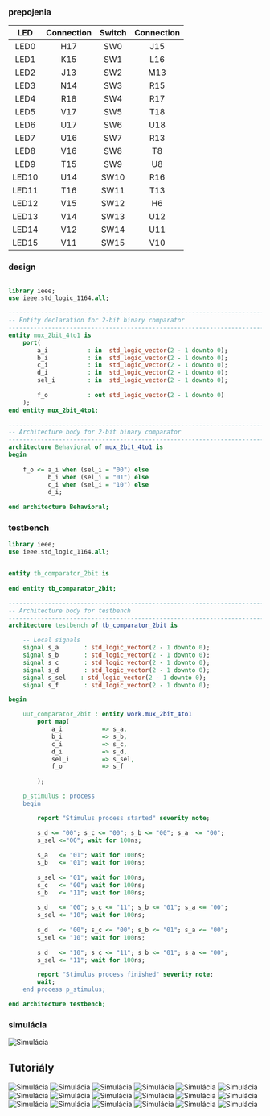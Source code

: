### prepojenia

| **LED** | **Connection** | **Switch** | **Connection** | 
| :-: | :-: | :-: | :-: |
| LED0 | H17 | SW0 | J15 |
| LED1 | K15 | SW1 | L16 |
| LED2 | J13 | SW2 | M13 |
| LED3 | N14 | SW3 | R15 |
| LED4 | R18 | SW4 | R17 |
| LED5 | V17 | SW5 | T18 |
| LED6 | U17 | SW6 | U18 |
| LED7 | U16 | SW7 | R13 |
| LED8 | V16 | SW8 | T8 |
| LED9 | T15 | SW9 | U8 |
| LED10 | U14 | SW10 | R16 |
| LED11 | T16 | SW11 | T13 |
| LED12 | V15 | SW12 | H6 |
| LED13 | V14 | SW13 | U12 |
| LED14 | V12 | SW14 | U11 |
| LED15 | V11 | SW15 | V10 |


### design

```vhdl

library ieee;
use ieee.std_logic_1164.all;

------------------------------------------------------------------------
-- Entity declaration for 2-bit binary comparator
------------------------------------------------------------------------
entity mux_2bit_4to1 is
    port(
        a_i           : in  std_logic_vector(2 - 1 downto 0);
        b_i           : in  std_logic_vector(2 - 1 downto 0);
        c_i           : in  std_logic_vector(2 - 1 downto 0);
        d_i           : in  std_logic_vector(2 - 1 downto 0);
        sel_i         : in  std_logic_vector(2 - 1 downto 0);
      
        f_o           : out std_logic_vector(2 - 1 downto 0)      
    );
end entity mux_2bit_4to1;

------------------------------------------------------------------------
-- Architecture body for 2-bit binary comparator
------------------------------------------------------------------------
architecture Behavioral of mux_2bit_4to1 is
begin
    
    f_o <= a_i when (sel_i = "00") else
           b_i when (sel_i = "01") else
           c_i when (sel_i = "10") else
           d_i;
           
end architecture Behavioral;

```

### testbench
```vhdl
library ieee;
use ieee.std_logic_1164.all;


entity tb_comparator_2bit is
   
end entity tb_comparator_2bit;

------------------------------------------------------------------------
-- Architecture body for testbench
------------------------------------------------------------------------
architecture testbench of tb_comparator_2bit is

    -- Local signals
    signal s_a       : std_logic_vector(2 - 1 downto 0);
    signal s_b       : std_logic_vector(2 - 1 downto 0);
    signal s_c       : std_logic_vector(2 - 1 downto 0);
    signal s_d       : std_logic_vector(2 - 1 downto 0);
    signal s_sel    : std_logic_vector(2 - 1 downto 0);
    signal s_f       : std_logic_vector(2 - 1 downto 0);

begin

    uut_comparator_2bit : entity work.mux_2bit_4to1
        port map(
            a_i           => s_a,
            b_i           => s_b,
            c_i           => s_c,
            d_i           => s_d,
            sel_i         => s_sel,
            f_o           => s_f
 
        );

    p_stimulus : process
    begin

        report "Stimulus process started" severity note;

        s_d <= "00"; s_c <= "00"; s_b <= "00"; s_a  <= "00"; 
        s_sel <="00"; wait for 100ns;
        
        s_a   <= "01"; wait for 100ns;
        s_b   <= "01"; wait for 100ns;
        
        s_sel <= "01"; wait for 100ns;
        s_c   <= "00"; wait for 100ns;
        s_b   <= "11"; wait for 100ns;
        
        s_d   <= "00"; s_c <= "11"; s_b <= "01"; s_a <= "00";
        s_sel <= "10"; wait for 100ns;
        
        s_d   <= "00"; s_c <= "00"; s_b <= "01"; s_a <= "00";
        s_sel <= "10"; wait for 100ns;
        
        s_d   <= "10"; s_c <= "11"; s_b <= "01"; s_a <= "00";
        s_sel <= "11"; wait for 100ns;

        report "Stimulus process finished" severity note;
        wait;
    end process p_stimulus;

end architecture testbench;
```
### simulácia
![Simulácia](Images/xx.png)

## Tutoriály
![Simulácia](Images/1.jpg)
![Simulácia](Images/2.jpg)
![Simulácia](Images/3.jpg)
![Simulácia](Images/4.jpg)
![Simulácia](Images/5.jpg)
![Simulácia](Images/6.png)
![Simulácia](Images/7.jpg)
![Simulácia](Images/8.jpg)
![Simulácia](Images/9.jpg)
![Simulácia](Images/10.jpg)
![Simulácia](Images/11.jpg)
![Simulácia](Images/12.jpg)
![Simulácia](Images/13.jpg)
![Simulácia](Images/14.jpg)
![Simulácia](Images/15.jpg)
![Simulácia](Images/16.jpg)
![Simulácia](Images/17.jpg)
![Simulácia](Images/18.jpg)

